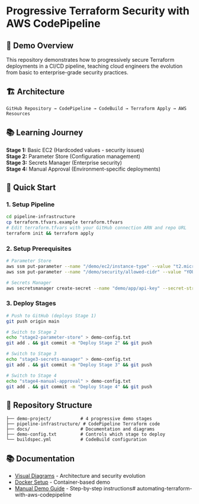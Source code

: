 # Progressive Terraform Security with AWS CodePipeline

## 🎯 Demo Overview
This repository demonstrates how to progressively secure Terraform deployments in a CI/CD pipeline, teaching cloud engineers the evolution from basic to enterprise-grade security practices.

## 🏗️ Architecture
```
GitHub Repository → CodePipeline → CodeBuild → Terraform Apply → AWS Resources
```

## 📚 Learning Journey

**Stage 1:** Basic EC2 (Hardcoded values - security issues)  
**Stage 2:** Parameter Store (Configuration management)  
**Stage 3:** Secrets Manager (Enterprise security)  
**Stage 4:** Manual Approval (Environment-specific deployments)

## 🚀 Quick Start

### 1. Setup Pipeline
```bash
cd pipeline-infrastructure
cp terraform.tfvars.example terraform.tfvars
# Edit terraform.tfvars with your GitHub connection ARN and repo URL
terraform init && terraform apply
```

### 2. Setup Prerequisites
```bash
# Parameter Store
aws ssm put-parameter --name "/demo/ec2/instance-type" --value "t2.micro" --type "String"
aws ssm put-parameter --name "/demo/security/allowed-cidr" --value "YOUR_IP/32" --type "String"

# Secrets Manager
aws secretsmanager create-secret --name "demo/app/api-key" --secret-string '{"api_key":"test123","service_url":"https://api.example.com"}'
```

### 3. Deploy Stages
```bash
# Push to GitHub (deploys Stage 1)
git push origin main

# Switch to Stage 2
echo "stage2-parameter-store" > demo-config.txt
git add . && git commit -m "Deploy Stage 2" && git push

# Switch to Stage 3
echo "stage3-secrets-manager" > demo-config.txt
git add . && git commit -m "Deploy Stage 3" && git push

# Switch to Stage 4
echo "stage4-manual-approval" > demo-config.txt
git add . && git commit -m "Deploy Stage 4" && git push
```

## 📁 Repository Structure
```
├── demo-project/           # 4 progressive demo stages
├── pipeline-infrastructure/ # CodePipeline Terraform code
├── docs/                   # Documentation and diagrams
├── demo-config.txt         # Controls which stage to deploy
└── buildspec.yml           # CodeBuild configuration
```

## 📚 Documentation
- [Visual Diagrams](docs/diagrams.md) - Architecture and security evolution
- [Docker Setup](docs/DOCKER-SETUP.md) - Container-based demo
- [Manual Demo Guide](docs/MANUAL-DEMO.md) - Step-by-step instructions# automating-terraform-with-aws-codepipeline
